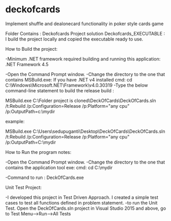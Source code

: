 # deckofcards
Implement shuffle and dealonecard functionality in poker style cards game


Folder Contains : Deckofcards Project solution 
				          Deckofcards_EXECUTABLE : I build the project locally and copied the executable ready to use.



How to Build the project:

  -Minimum .NET framework required building and running this application: .NET Framework 4.5
  
  -Open the Command Prompt window.
  -Change the directory to the one that contains MSBuild.exe:   If you have .NET v4 installed   cmd: cd C:\Windows\Microsoft.NET\Framework\v4.0.30319
  -Type the below command-line statement to build the release build  :

MSBuild.exe C:\Folder project is cloned\DeckOfCards\DeckOfCards.sln /t:Rebuild /p:Configuration=Release /p:Platform="any cpu" 
            /p:OutputPath=c:\mydir

  example:

MSBuild.exe C:\Users\sedupuganti\Desktop\DeckOfCards\DeckOfCards.sln  /t:Rebuild /p:Configuration=Release /p:Platform="any cpu" 
            /p:OutputPath=C:\mydir


How to Run the program notes:

  -Open the Command Prompt window.
  -Change the directory to the one that contains the application tool exe: cmd: cd C:\mydir

  -Command to run   : DeckOfCards.exe


Unit Test Project:

   -I developed this project in Test Driven Approach. I created a simple test cases to test all functions defined in  problem statement.
   -to run the Unit Test. Open the DeckOfCards.sln project in Visual Studio 2015 and above, go to Test Menu-->Run-->All Tests

